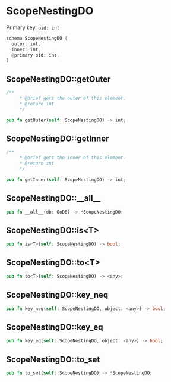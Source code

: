 # ScopeNestingDO

Primary key: `oid: int`

```rust
schema ScopeNestingDO {
  outer: int,
  inner: int,
  @primary oid: int,
}
```
## ScopeNestingDO::getOuter

```rust
/**
     * @brief gets the outer of this element.
     * @return int
     */
```
```rust
pub fn getOuter(self: ScopeNestingDO) -> int;
```
## ScopeNestingDO::getInner

```rust
/**
     * @brief gets the inner of this element.
     * @return int
     */
```
```rust
pub fn getInner(self: ScopeNestingDO) -> int;
```
## ScopeNestingDO::\_\_all\_\_

```rust
pub fn __all__(db: GoDB) -> *ScopeNestingDO;
```
## ScopeNestingDO::is\<T\>

```rust
pub fn is<T>(self: ScopeNestingDO) -> bool;
```
## ScopeNestingDO::to\<T\>

```rust
pub fn to<T>(self: ScopeNestingDO) -> <any>;
```
## ScopeNestingDO::key\_neq

```rust
pub fn key_neq(self: ScopeNestingDO, object: <any>) -> bool;
```
## ScopeNestingDO::key\_eq

```rust
pub fn key_eq(self: ScopeNestingDO, object: <any>) -> bool;
```
## ScopeNestingDO::to\_set

```rust
pub fn to_set(self: ScopeNestingDO) -> *ScopeNestingDO;
```
